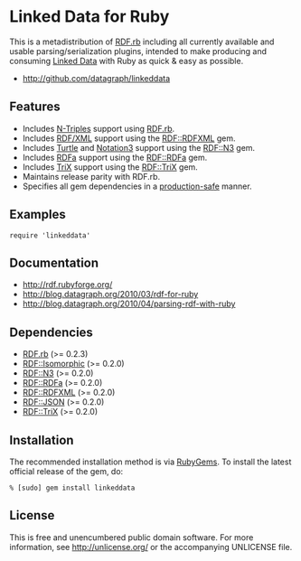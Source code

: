 Linked Data for Ruby
====================

This is a metadistribution of [RDF.rb][] including all currently available
and usable parsing/serialization plugins, intended to make producing and
consuming [Linked Data][] with Ruby as quick & easy as possible.

* <http://github.com/datagraph/linkeddata>

Features
--------

* Includes [N-Triples][] support using [RDF.rb][].
* Includes [RDF/XML][] support using the [RDF::RDFXML][] gem.
* Includes [Turtle][] and [Notation3][] support using the [RDF::N3][] gem.
* Includes [RDFa][] support using the [RDF::RDFa][] gem.
* Includes [TriX][] support using the [RDF::TriX][] gem.
* Maintains release parity with RDF.rb.
* Specifies all gem dependencies in a [production-safe][versioning] manner.

Examples
--------

    require 'linkeddata'

Documentation
-------------

* <http://rdf.rubyforge.org/>
* <http://blog.datagraph.org/2010/03/rdf-for-ruby>
* <http://blog.datagraph.org/2010/04/parsing-rdf-with-ruby>

Dependencies
------------

* [RDF.rb](http://rubygems.org/gems/rdf) (>= 0.2.3)
* [RDF::Isomorphic](http://rubygems.org/gems/rdf-isomorphic) (>= 0.2.0)
* [RDF::N3](http://rubygems.org/gems/rdf-n3) (>= 0.2.0)
* [RDF::RDFa](http://rubygems.org/gems/rdf-rdfa) (>= 0.2.0)
* [RDF::RDFXML](http://rubygems.org/gems/rdf-rdfxml) (>= 0.2.0)
* [RDF::JSON](http://rubygems.org/gems/rdf-json) (>= 0.2.0)
* [RDF::TriX](http://rubygems.org/gems/rdf-trix) (>= 0.2.0)

Installation
------------

The recommended installation method is via [RubyGems](http://rubygems.org/).
To install the latest official release of the gem, do:

    % [sudo] gem install linkeddata

License
-------

This is free and unencumbered public domain software. For more
information, see <http://unlicense.org/> or the accompanying UNLICENSE file.

[RDF.rb]:         http://rdf.rubyforge.org/
[RDF::N3]:        http://rdoc.info/github/gkellogg/rdf-n3
[RDF::RDFa]:      http://rdoc.info/github/gkellogg/rdf-rdfa
[RDF::RDFXML]:    http://rdoc.info/github/gkellogg/rdf-rdfxml
[RDF::JSON]:      http://rdf.rubyforge.org/json/
[RDF::TriX]:      http://rdf.rubyforge.org/trix/
[SPARQL::Client]: http://sparql.rubyforge.org/client/
[Linked Data]:    http://linkeddata.org/
[N-Triples]:      http://en.wikipedia.org/wiki/N-Triples
[Turtle]:         http://en.wikipedia.org/wiki/Turtle_(syntax)
[Notation3]:      http://en.wikipedia.org/wiki/Notation3
[RDF/XML]:        http://en.wikipedia.org/wiki/RDF/XML
[RDF/JSON]:       http://n2.talis.com/wiki/RDF_JSON_Specification
[TriX]:           http://www.w3.org/2004/03/trix/
[RDFa]:           http://en.wikipedia.org/wiki/RDFa
[versioning]:     http://blog.zenspider.com/2008/10/rubygems-howto-preventing-cata.html
